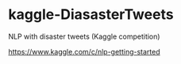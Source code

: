 # kaggle-DiasasterTweets
NLP with disaster tweets (Kaggle competition)

https://www.kaggle.com/c/nlp-getting-started
